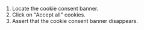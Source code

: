 1. Locate the cookie consent banner.
2. Click on "Accept all" cookies.
3. Assert that the cookie consent banner disappears.